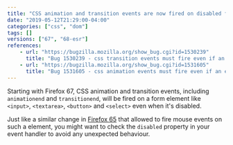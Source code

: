 ```yaml
---
title: "CSS animation and transition events are now fired on disabled form widgets"
date: "2019-05-12T21:29:00-04:00"
categories: ["css", "dom"]
tags: []
versions: ["67", "68-esr"]
references:
    - url: "https://bugzilla.mozilla.org/show_bug.cgi?id=1530239"
      title: "Bug 1530239 - css transition events must fire even if an element is disabled"
    - url: "https://bugzilla.mozilla.org/show_bug.cgi?id=1531605"
      title: "Bug 1531605 - css animation events must fire even if an element is disabled"
---
```

Starting with Firefox 67, CSS animation and transition events, including `animationend` and `transitionend`, will be fired on a form element like `<input>`, `<textarea>`, `<button>` and `<select>` even when it's disabled.

Just like a similar change in [Firefox 65](https://www.fxsitecompat.dev/en-CA/docs/2018/events-are-now-dispatched-on-disabled-form-widgets/) that allowed to fire mouse events on such a element, you might want to check the `disabled` property in your event handler to avoid any unexpected behaviour.
